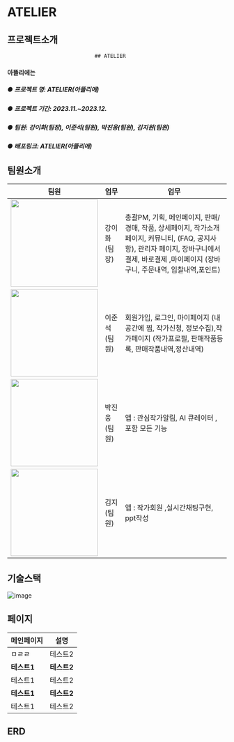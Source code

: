 # ATELIER
## 프로젝트소개
                                ## ATELIER
#### 아뜰리에는 
##### ● 프로젝트 명: ATELIER(아뜰리에)
##### ● 프로젝트 기간: 2023.11.~2023.12.
##### ● 팀원: 강이화(팀장), 이준석(팀원), 박진웅(팀원), 김지원(팀원)
##### ● 배포링크: ATELIER(아뜰리에)

## 팀원소개
|팀원|업무|업무|  
|------|---|---|
|<img src="https://github.com/siwool123/atelier/assets/138649745/fb9efb48-7b25-4d7d-b82b-c5a4bd94fa15.png" width="200" height="200"/>|강이화(팀장)|총괄PM, 기획, 메인페이지, 판매/경매, 작품, 상세페이지, 작가소개 페이지, 커뮤니티, (FAQ, 공지사항), 관리자 페이지, 장바구니에서 결제, 바로결제 ,마이페이지 (장바구니, 주문내역, 입찰내역,포인트)
|<img src="https://github.com/siwool123/atelier/assets/138649745/b19edeac-8686-4a88-a01c-de175e32feb0.png" width="200" height="200"/>|이준석(팀원)|회원가입, 로그인, 마이페이지 (내공간에 찜, 작가신청, 정보수집),작가페이지 (작가프로필, 판매작품등록, 판매작품내역,정산내역)|
|<img src="https://github.com/siwool123/atelier/assets/138649745/d362abaa-53fb-40c2-ae60-5b5b5c2377cd" width="200" height="200"/>|박진웅(팀원)|앱 : 관심작가알림, AI 큐레이터 ,포함 모든 기능|
|<img src="[https://github.com/siwool123/atelier/assets/138649745/d362abaa-53fb-40c2-ae60-5b5b5c2377cd](https://github.com/siwool123/atelier/assets/138649745/270f1d36-d590-4727-ab3e-4d47ae4f6296)" width="200" height="200"/>|김지(팀원)|앱 : 작가회원 ,실시간채팅구현, ppt작성 |

## 기술스택
![image](https://github.com/siwool123/atelier/assets/138649745/8eea34ff-ca6d-4135-9f03-67aacd701bb0)

## 페이지
|메인페이지|설명|
|---|---|
|ㅁㄹㄹ|테스트2|
|**테스트1**|**테스트2**|
|테스트1|테스트2|
|**테스트1**|**테스트2**|
|테스트1|테스트2|

## ERD

